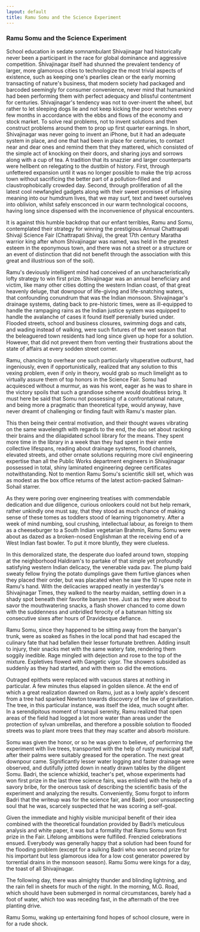 ```yaml
---
layout: default
title: Ramu Somu and the Science Experiment
---
```


### Ramu Somu and the Science Experiment

School education in sedate somnambulant Shivajinagar had historically never been a participant in the race for global dominance and aggressive competition. Shivajinagar itself had shunned the prevalent tendency of larger, more glamorous cities to technologize the most trivial aspects of existence, such as keeping one's pearlies clean or the early morning transacting of nature's business, that modern society had packaged and barcoded seemingly for consumer convenience, never mind that humankind had been performing them with perfect adequacy and blissful contentment for centuries. Shivajinagar's tendency was not to over-invent the wheel, but rather to let sleeping dogs lie and not keep kicking the poor wretches every few months in accordance with the ebbs and flows of the economy and stock market. To solve real problems, not to invent solutions and then construct problems around them to prop up first quarter earnings. In short, Shivajinagar was never going to invent an iPhone, but it had an adequate system in place, and one that had been in place for centuries, to contact near and dear ones and remind them that they mattered, which consisted of the simple act of knocking on their doors, and sharing joys and sorrows along with a cup of tea. A tradition that its snazzier and larger counterparts were hellbent on relegating to the dustbin of history. First, through unfettered expansion until it was no longer possible to make the trip across town without sacrificing the better part of a pollution-filled and claustrophobically crowded day. Second, through proliferation of all the latest cool newfangled gadgets along with their sweet promises of infusing meaning into our humdrum lives, that we may surf, text and tweet ourselves into oblivion, whilst safely ensconced in our warm technological cocoons, having long since dispensed with the inconvenience of physical encounters.

It is against this humble backdrop that our enfant terribles, Ramu and Somu, contemplated their strategy for winning the prestigious Annual Chattrapati Shivaji Science Fair (Chattrapati Shivaji, the great 17th century Maratha warrior king after whom Shivajinagar was named, was held in the greatest esteem in the eponymous town, and there was not a street or a structure or an event of distinction that did not benefit through the association with this great and illustrious son of the soil). 

Ramu's deviously intelligent mind had conceived of an uncharacteristically lofty strategy to win first prize. Shivajinagar was an annual beneficiary and victim, like many other cities dotting the western Indian coast, of that great heavenly deluge, that downpour of life-giving and life-snatching waters, that confounding conundrum that was the Indian monsoon. Shivajinagar's drainage systems, dating back to pre-historic times, were as ill-equipped to handle the rampaging rains as the Indian justice system was equipped to handle the avalanche of cases it found itself perenially buried under. Flooded streets, school and business closures, swimming dogs and cats, and wading instead of walking, were such fixtures of the wet season that the beleaguered town residents had long since given up hope for a solution. However, that did not prevent them from venting their frustrations about the state of affairs at every sodden street corner.

Ramu, chancing to overhear one such particularly vituperative outburst, had ingeniously, even if opportunistically, realized that any solution to this vexing problem, even if only in theory, would grab so much limelight as to virtually assure them of top honors in the Science Fair. Somu had acquiesced without a murmur, as was his wont, eager as he was to share in the victory spoils that such a grandiose scheme would doubtless bring. It must here be said that Somu not possessing of a confrontational nature, and being more a pragmatic than theoretical type, would anyway, have never dreamt of challenging or finding fault with Ramu's master plan.

This then being their central motivation, and their thought waves vibrating on the same wavelength  with regards to the end, the duo set about racking their brains and the dilapidated school library for the means. They spent more time in the library in a week than they had spent in their entire collective lifespans, reading about drainage systems, flood channels, elevated streets, and other ornate solutions requiring more civil engineering expertise than all the Public Works department engineers in Shivajinagar possessed in total, shiny laminated engineering degree certificates notwithstanding. Not to mention Ramu Somu's scientific skill set, which was as modest as the box office returns of the latest action-packed Salman-Sohail starrer.

As they were poring over engineering treatises with commendable dedication and due diligence, curious onlookers could not but help remark, rather unkindly one must say, that they stood as much chance of making sense of these tomes as toddlers stood of learning trigonometry. After a week of mind numbing, soul crushing, intellectual labour, as foreign to them as a cheeseburger to a South Indian vegetarian Brahmin, Ramu Somu were about as dazed as a broken-nosed Englishman at the receiving end of a West Indian fast bowler. To put it more bluntly, they were clueless. 

In this demoralized state, the desperate duo loafed around town, stopping at the neighborhood Haldiram's to partake of that simple yet profoundly satisfying western Indian delicacy, the venerable vada pav. The plump bald sweaty fellow frying the potato dumplings gave them furtive glances when they placed their order, but was placated when he saw the 10 rupee note in Ramu's hand. With the delicacies wrapped neatly in yesterday's Shivajinagar Times, they walked to the nearby maidan, settling down in a shady spot beneath their favorite banyan tree. Just as they were about to savor the mouthwatering snacks, a flash shower chanced to come down with the suddenness and unbridled ferocity of a batsman hitting six consecutive sixes after hours of Dravidesque defiance. 

Ramu Somu, since they happened to be sitting away from the banyan's trunk, were as soaked as fishes in the local pond that had escaped the culinary fate that had befallen their lesser fortunate brethren. Adding insult to injury, their snacks met with the same watery fate, rendering them soggily inedible. Rage mingled with dejection and rose to the top of the mixture. Expletives flowed with Gangetic vigor. The showers subsided as suddenly as they had started, and with them so did the emotions. 

Outraged epithets were replaced with vacuous stares at nothing in particular. A few minutes thus elapsed in golden silence. At the end of which a great realization dawned on Ramu, just as a lowly apple's descent from a tree had sparked Newton towards discovery of the law of gravitation. The tree, in this particular instance, was itself the idea, much sought after. In a serendipitous moment of tranquil serenity, Ramu realized that open areas of the field had logged a lot more water than areas under the protection of sylvan umbrellas, and therefore a possible solution to flooded streets was to plant more trees that they may scatter and absorb moisture. 

Somu was given the honor, or so he was given to believe, of performing the experiment with live trees, transported with the help of rusty municipal staff, after their palms were suitably greased for the operation. The next great downpour came. Significantly lesser water logging and faster drainage were observed, and dutifully jotted down in neatly drawn tables by the diligent Somu. Badri, the science whizkid, teacher's pet, whose experiments had won first prize in the last three science fairs, was enlisted with the help of a savory bribe, for the onerous task of describing the scientific basis of the experiment and analyzing the results. Conveniently, Somu forgot to inform Badri that the writeup was for the science fair, and Badri, poor unsuspecting soul that he was, scarcely suspected that he was scoring a self-goal.

Given the immediate and highly visible municipal benefit of their idea combined with the theoretical foundation provided by Badri’s meticulous analysis and white paper, it was but a formality that Ramu Somu won first prize in the Fair. Lifelong ambitions were fulfilled. Frenzied celebrations ensued. Everybody was generally happy that a solution had been found for the flooding problem (except for a sulking Badri who won second prize for his important but less glamorous idea for a low cost generator powered by torrential drains in the monsoon season). Ramu Somu were kings for a day, the toast of all Shivajinagar.

The following day, there was almighty thunder and blinding lightning, and the rain fell in sheets for much of the night. In the morning, M.G. Road, which should have been submerged in normal circumstances, barely had a foot of water, which too was receding fast, in the aftermath of the tree planting drive.

Ramu Somu, waking up entertaining fond hopes of school closure, were in for a rude shock.

